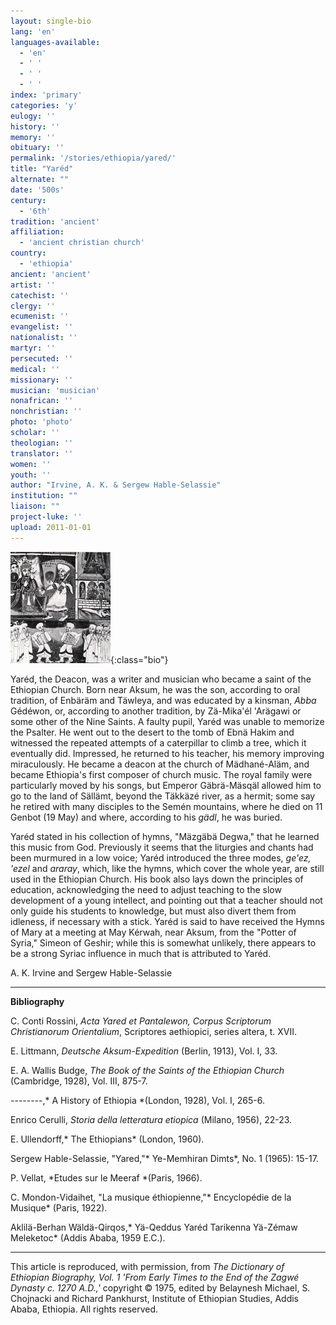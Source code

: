 ```yaml
---
layout: single-bio
lang: 'en'
languages-available:
  - 'en'
  - ' '
  - ' '
  - ' '
index: 'primary'
categories: 'y'
eulogy: ''
history: ''
memory: ''
obituary: ''
permalink: '/stories/ethiopia/yared/'
title: "Yaréd"
alternate: ""
date: '500s'
century:
  - '6th'
tradition: 'ancient'
affiliation:
  - 'ancient christian church'
country:
  - 'ethiopia'
ancient: 'ancient'
artist: ''
catechist: ''
clergy: ''
ecumenist: ''
evangelist: ''
nationalist: ''
martyr: ''
persecuted: ''
medical: ''
missionary: ''
musician: 'musician'
nonafrican: ''
nonchristian: ''
photo: 'photo'
scholar: ''
theologian: ''
translator: ''
women: ''
youth: ''
author: "Irvine, A. K. & Sergew Hable-Selassie"
institution: ""
liaison: ""
project-luke: ''
upload: 2011-01-01
---
```


![Yared](/images/bio-pics/ethiopia/yared/Yared.jpg){:class="bio"}

Yar&eacute;d, the Deacon, was a writer and musician who became a saint of the Ethiopian Church. Born near Aksum, he was the son, according to oral tradition, of Enbäräm and Täwleya, and was educated by a kinsman, *Abba* Gédéwon, or, according to another tradition, by Zä-Mika'él 'Arägawi or some other of the Nine Saints. A faulty pupil, Yaréd was unable to memorize the Psalter. He went out to the desert to the tomb of Ebn&auml; Hakim and witnessed the repeated attempts of a caterpillar to climb a tree, which it eventually did. Impressed, he returned to his teacher, his memory improving miraculously. He became a deacon at the church of Mädhané-Aläm, and became Ethiopia's first composer of church music. The royal family were particularly moved by his songs, but Emperor Gäbrä-Mäsqäl allowed him to go to the land of Sällämt, beyond the Täkkäzé river, as a hermit; some say he retired with many disciples to the Semén mountains, where he died on 11 Genbot (19 May) and where, according to his *gädl*, he was buried.

Yaréd stated in his collection of hymns, "Mäzgäbä Degwa," that he learned this music from God. Previously it seems that the liturgies and chants had been murmured in a low voice; Yaréd introduced the three modes, *ge'ez, 'ezel* and *araray*, which, like the hymns, which cover the whole year, are still used in the Ethiopian Church. His book also lays down the principles of education, acknowledging the need to adjust teaching to the slow development of a young intellect, and pointing out that a teacher should not only guide his students to knowledge, but must also divert them from idleness, if necessary with a stick. Yaréd is said to have received the Hymns of Mary at a meeting at May Kérwah, near Aksum, from the "Potter of Syria," Simeon of Geshir; while this is somewhat unlikely, there appears to be a strong Syriac influence in much that is attributed to Yaréd.

A. K. Irvine and Sergew Hable-Selassie

---

**Bibliography**

C. Conti Rossini, *Acta Yared et Pantalewon,* *Corpus Scriptorum Christianorum Orientalium*, Scriptores aethiopici, series altera, t. XVII.

E. Littmann, *Deutsche Aksum-Expedition* (Berlin, 1913), Vol. I, 33.

E. A. Wallis Budge, *The Book of the Saints of the Ethiopian Church* (Cambridge, 1928), Vol. III, 875-7.

--------,* A History of Ethiopia *(London, 1928), Vol. I, 265-6.

Enrico Cerulli, *Storia della letteratura etiopica* (Milano, 1956),  22-23.

E. Ullendorff,* The Ethiopians* (London, 1960).

Sergew Hable-Selassie, "Yared,"* Ye-Memhiran Dimts*, No. 1 (1965): 15-17.

P. Vellat, *Etudes sur le Meeraf *(Paris, 1966).

C. Mondon-Vidaihet, "La musique éthiopienne,"* Encyclopédie de la Musique* (Paris, 1922).

Aklilä-Berhan Wäldä-Qirqos,* Yä-Qeddus Yaréd Tarikenna Yä-Zémaw Meleketoc* (Addis Ababa, 1959 E.C.).

---

This article is reproduced, with permission, from *The Dictionary of Ethiopian Biography, Vol. 1 'From Early Times to the End of the Zagwé Dynasty c. 1270 A.D.,'* copyright &copy; 1975, edited by Belaynesh Michael, S. Chojnacki and Richard Pankhurst, Institute of Ethiopian Studies, Addis Ababa, Ethiopia.  All rights reserved.
